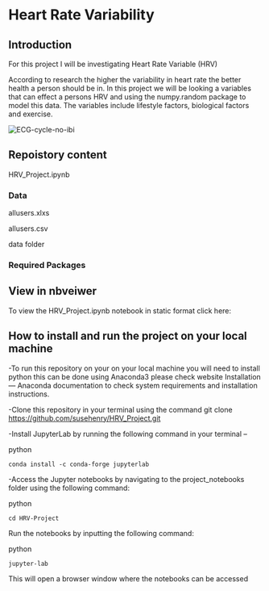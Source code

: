 # Heart Rate Variability 

## Introduction

For this project I will be investigating Heart Rate Variable (HRV)

According to research the higher the variability in heart rate the better health a person should be in. In this project we will be looking a variables that can effect a persons HRV and using the numpy.random package to model this data. The variables include lifestyle factors, biological factors and exercise. 


![ECG-cycle-no-ibi](https://user-images.githubusercontent.com/77789044/148706827-7f3e7793-1878-4ca0-baa9-d713fe79cf30.png)

## Repoistory content


HRV_Project.ipynb


### **Data** 

allusers.xlxs

allusers.csv

data folder


### **Required Packages**




## View in nbveiwer

To view the HRV_Project.ipynb notebook in static format click here:


## How to install and run the project on your local machine


-To run this repository on your on your local machine you will need to install python this can be done using Anaconda3 please check website Installation — Anaconda documentation to check system requirements and installation instructions.

-Clone this repository in your terminal using the command git clone https://github.com/susehenry/HRV_Project.git

-Install JupyterLab by running the following command in your terminal –

python 
```
conda install -c conda-forge jupyterlab
```
-Access the Jupyter notebooks by navigating to the project_notebooks folder using the following command:

python
```
cd HRV-Project
```
Run the notebooks by inputting the following command:

python
```
jupyter-lab
```
This will open a browser window where the notebooks can be accessed
